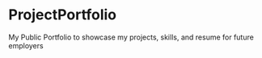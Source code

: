 # ProjectPortfolio
My Public Portfolio to showcase my projects, skills, and resume for future employers
